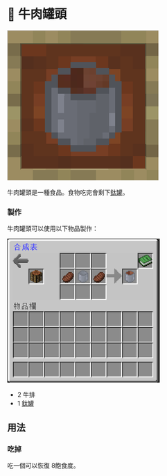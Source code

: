 # 🥗 牛肉罐頭

![](<../.gitbook/assets/image (197).png>)

牛肉罐頭是一種食品。食物吃完會剩下[鈦罐](Titanium-Can.md)。

### 製作

牛肉罐頭可以使用以下物品製作：

![](<../.gitbook/assets/image (198).png>)

* 2 牛排
* 1 [鈦罐](Titanium-Can.md)

## 用法

### 吃掉

吃一個可以恢復 8飽食度。
